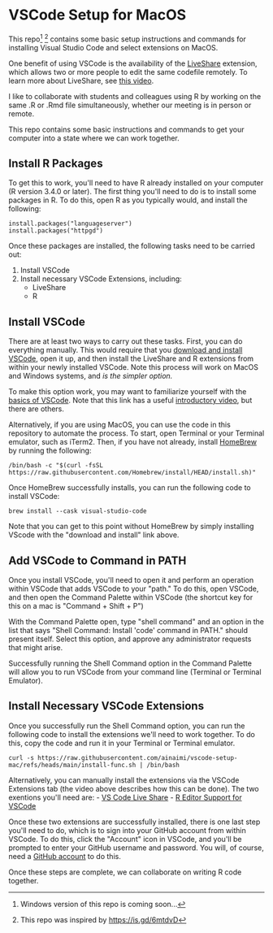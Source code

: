 # VSCode Setup for MacOS

This repo[^1] [^2] contains some basic setup instructions and commands for installing Visual Studio Code and select extensions on MacOS. 

One benefit of using VSCode is the availability of the [LiveShare](https://marketplace.visualstudio.com/items?itemName=MS-vsliveshare.vsliveshare) extension, which allows two or more people to edit the 
same codefile remotely. To learn more about LiveShare, see [this video](https://youtu.be/A2ceblXTBBc).

I like to collaborate with students and colleagues using R by working on the same .R or .Rmd file simultaneously, whether our 
meeting is in person or remote.

This repo contains some basic instructions and commands to get your computer into a state where we can work together.

## Install R Packages

To get this to work, you'll need to have R already installed on your computer (R version 3.4.0 or later). The first thing 
you'll need to do is to install some packages in R. To do this, open R as you typically would, and install the following:

```
install.packages("languageserver")
install.packages("httpgd")
```

Once these packages are installed, the following tasks need to be carried out:

1) Install VSCode
2) Install necessary VSCode Extensions, including:
    - LiveShare
    - R

## Install VSCode

There are at least two ways to carry out these tasks. First, you can do everything manually. This would require that you
[download and install VSCode](https://code.visualstudio.com/), open it up, and then install the LiveShare and R extensions
from within your newly installed VSCode. Note this process will work on MacOS and Windows systems, and *is the simpler option.* 

To make this option work, you may want to familiarize yourself with the [basics of VSCode](https://code.visualstudio.com/docs/introvideos/basics).
Note that this link has a useful [introductory video](https://youtu.be/B-s71n0dHUk), but there are others.

Alternatively, if you are using MacOS, you can use the code in this repository to automate the process. To start, open Terminal
or your Terminal emulator, such as iTerm2. Then, if you have not already, install [HomeBrew](https://brew.sh/) by running the following:

```
/bin/bash -c "$(curl -fsSL https://raw.githubusercontent.com/Homebrew/install/HEAD/install.sh)"
```

Once HomeBrew successfully installs, you can run the following code to install VSCode:

```
brew install --cask visual-studio-code
```

Note that you can get to this point without HomeBrew by simply installing VScode with the "download and install" link above.

## Add VSCode to Command in PATH

Once you install VSCode, you'll need to open it and perform an operation within VSCode that adds VSCode to your "path." To 
do this, open VSCode, and then open the Command Palette within VSCode (the shortcut key for this on a mac is "Command + Shift + P")

With the Command Palette open, type "shell command" and an option in the list that says "Shell Command: Install 'code' command in PATH." 
should present itself. Select this option, and approve any administrator requests that might arise. 

Successfully running the Shell Command option in the Command Palette will allow you to run VSCode from your command line (Terminal or Terminal Emulator).

## Install Necessary VSCode Extensions

Once you successfully run the Shell Command option, you can run the following code to install the extensions we'll need to work together.
To do this, copy the code and run it in your Terminal or Terminal emulator. 

```
curl -s https://raw.githubusercontent.com/ainaimi/vscode-setup-mac/refs/heads/main/install-func.sh | /bin/bash
```

Alternatively, you can manually install the extensions via the VSCode Extensions tab (the video above describes how this can be done).
The two exentions you'll need are:
    - [VS Code Live Share](https://marketplace.visualstudio.com/items?itemName=MS-vsliveshare.vsliveshare)
    - [R Editor Support for VSCode](https://marketplace.visualstudio.com/items?itemName=REditorSupport.r)

Once these two extensions are successfully installed, there is one last step you'll need to do, which is to sign into your GitHub account 
from within VSCode. To do this, click the "Account" icon in VSCode, and you'll be prompted to enter your GitHub username and 
password. You will, of course, need a [GitHub account](https://github.com/) to do this.

Once these steps are complete, we can collaborate on writing R code together.

[^1]: Windows version of this repo is coming soon...
[^2]: This repo was inspired by https://is.gd/6mtdvD